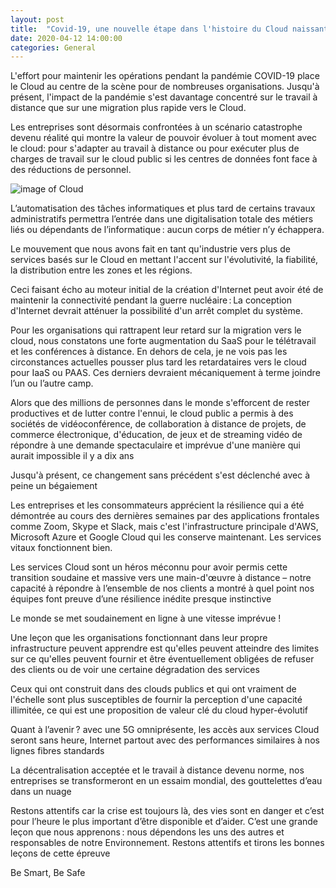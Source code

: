 ```yaml
---
layout: post
title:  "Covid-19, une nouvelle étape dans l'histoire du Cloud naissant"
date: 2020-04-12 14:00:00
categories: General
--- 
```

L'effort pour maintenir les opérations pendant la pandémie COVID-19 place le Cloud au centre de la scène pour de nombreuses organisations. Jusqu'à présent, l'impact de la pandémie s'est davantage concentré sur le travail à distance que sur une migration plus rapide vers le Cloud. 

Les entreprises sont désormais confrontées à un scénario catastrophe devenu réalité qui montre la valeur de pouvoir évoluer à tout moment avec le cloud: pour s'adapter au travail à distance ou pour exécuter plus de charges de travail sur le cloud public si les centres de données font face à des réductions de personnel. 

![image of Cloud](https://www.iooikos.com/images/blog/18_image2.jpg)

L’automatisation des tâches informatiques et plus tard de certains travaux administratifs permettra l’entrée dans une digitalisation totale des métiers liés ou dépendants de l’informatique : aucun corps de métier n’y échappera. 

Le mouvement que nous avons fait en tant qu'industrie vers plus de services basés sur le Cloud en mettant l'accent sur l'évolutivité, la fiabilité, la distribution entre les zones et les régions. 

Ceci faisant écho au moteur initial de la création d'Internet peut avoir été de maintenir la connectivité pendant la guerre nucléaire : La conception d'Internet devrait atténuer la possibilité d'un arrêt complet du système. 

Pour les organisations qui rattrapent leur retard sur la migration vers le cloud, nous constatons une forte augmentation du SaaS pour le télétravail et les conférences à distance. En dehors de cela, je ne vois pas les circonstances actuelles pousser plus tard les retardataires vers le cloud pour IaaS ou PAAS. Ces derniers devraient mécaniquement à terme joindre l’un ou l’autre camp. 

Alors que des millions de personnes dans le monde s'efforcent de rester productives et de lutter contre l'ennui, le cloud public a permis à des sociétés de vidéoconférence, de collaboration à distance de projets, de commerce électronique, d'éducation, de jeux et de streaming vidéo de répondre à une demande spectaculaire et imprévue d'une manière qui aurait impossible il y a dix ans 

Jusqu'à présent, ce changement sans précédent s'est déclenché avec à peine un bégaiement 

Les entreprises et les consommateurs apprécient la résilience qui a été démontrée au cours des dernières semaines par des applications frontales comme Zoom, Skype et Slack, mais c'est l'infrastructure principale d'AWS, Microsoft Azure et Google Cloud qui les conserve maintenant. Les services vitaux fonctionnent bien. 

Les services Cloud sont un héros méconnu pour avoir permis cette transition soudaine et massive vers une main-d'œuvre à distance – notre capacité à répondre à l’ensemble de nos clients a montré à quel point nos équipes font preuve d’une résilience inédite presque instinctive 

Le monde se met soudainement en ligne à une vitesse imprévue ! 

Une leçon que les organisations fonctionnant dans leur propre infrastructure peuvent apprendre est qu'elles peuvent atteindre des limites sur ce qu'elles peuvent fournir et être éventuellement obligées de refuser des clients ou de voir une certaine dégradation des services 

Ceux qui ont construit dans des clouds publics et qui ont vraiment de l'échelle sont plus susceptibles de fournir la perception d'une capacité illimitée, ce qui est une proposition de valeur clé du cloud hyper-évolutif 

Quant à l’avenir ? avec une 5G omniprésente, les accès aux services Cloud seront sans heure, Internet partout avec des performances similaires à nos lignes fibres standards 

La décentralisation acceptée et le travail à distance devenu norme, nos entreprises se transformeront en un essaim mondial, des gouttelettes d’eau dans un nuage 

Restons attentifs car la crise est toujours là, des vies sont en danger et c’est pour l’heure le plus important d’être disponible et d’aider. C’est une grande leçon que nous apprenons : nous dépendons les uns des autres et responsables de notre Environnement. Restons attentifs et tirons les bonnes leçons de cette épreuve 

Be Smart, Be Safe  
